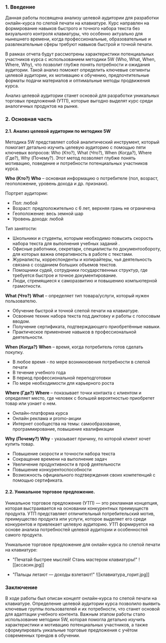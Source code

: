 ### 1. Введение

Данная работы посвящена анализу целевой аудитории для разработки онлайн-курса по слепой печати на клавиатуре. Курс направлен на формирование навыков быстрого и точного набора текста без визуального контроля клавиатуры, что особенно актуально для нынешнего времени, когда профессиональные, образовательные и развлекательные сферы требуют навыков быстрой и точной печати.

В рамках отчета будут рассмотрены характеристики потенциальных участников курса с использованием методики 5W (Who, What, When, Where, Why), что позволит глубже понять потребности и ожидания аудитории. Такой анализ поможет определить ключевые сегменты целевой аудитории, их мотивацию к обучению, предпочтительные форматы подачи материалов и оптимальные методы продвижения курса.

Анализ целевой аудитории станет основой для разработки уникальных торговых предложений (УТП), которые выгодно выделят курс среди аналогичных продуктов на рынке.


### 2. Основная часть

#### 2.1. Анализ целевой аудитории по методике 5W

Методика 5W представляет собой аналитический инструмент, который помогает детально изучить целевую аудиторию с помощью пяти ключевых вопросов: Who (Кто?), What (Что?), When (Когда?), Where (Где?), Why (Почему?). Этот метод позволяет глубже понять мотивацию, поведение и потребности потенциальных участников курса.

**Who (Кто?)**
**Who** – основная информацию о потребителе (пол, возраст, геоположение, уровень дохода и др. признаки).

Портрет аудитории:
- Пол: любой
- Возраст:  предположительно с 6 лет, верхняя грань не ограничена
- Геоположение: весь земной шар
- Уровень дохода: любой

Тип занятости:
- Школьники и студенты, которым необходимо повысить скорость набора текста для выполнения учебных заданий .
- Офисные работники, секретари, специалисты по документообороту, для которых важна оперативность в работе с текстами.
- Журналисты, корреспонденты и копирайтеры, чья деятельность связана с созданием больших объемов текстов.
- Помощники судей, сотрудники государственных структур, где требуется быстрое и точное документирование.
- Люди, стремящиеся к саморазвитию и повышению компьютерной грамотности.

**What (Что?)**
**What** – определяет тип товара/услуги, который нужен пользователю.

- Обучение быстрой и точной слепой печати на клавиатуре.
- Освоение техник набора текста под диктовку и работы с голосовым вводом.
- Получение сертификата, подтверждающего приобретённые навыки.
- Практическое применение навыков в профессиональной деятельности.

**When (Когда?)**
**When** – время, когда потребитель готов сделать покупку.

- В любое время - по мере возникновения потребности в слепой печати
- В течение учебного года
- В период профессиональной переподготовки
- По мере необходимости для карьерного роста

**Where (Где?)**
**Where** – показывает точки контакта с клиентом и определяет место, где человек с большей вероятностью приобретет товар или узнает о нем.

- Онлайн-платформа курса
- Онлайн реклама и promo-акции
- Интернет сообщества на темы: самообразование, программирование, повышение квалификации


**Why (Почему?)**
**Why** - указывает причину, по которой клиент хочет купить товар.

- Повышение скорости и точности набора текста 
- Сокращение времени на выполнение задач
- Увеличение продуктивности в проф деятельности
- Повышение конкурентоспособности
- Возможность официального подтверждения своих компетенций с помощью сертификата.


#### 2.2. Уникальное торговое предложение.

Уникальное торговое предложение (УТП) — это рекламная концепция, которая выстраивается на основании конкурентных преимуществ продукта. УТП представляет отличительный потребительский мотив, преимущество продукта или услуги, которое выделяет его среди конкурентов и привлекает целевую аудиторию. УТП формируется на основе анализа потребностей целевой аудитории и особенностей самого продукта.

Уникальное торговое предложение для онлайн-курса по слепой печати на клавиатуре:

- "Печатай быстрее мыслей! Стань мастером клавиатуры!"
![[ассасин.jpg]]

- "Пальцы летают — доходы взлетают!"
![[клавиатура_горит.jpg]]


### Заключение

В ходе работы был описан концепт онлайн-курса по слепой печати на клавиатуре. Определение целевой аудитории курса позволило выявить ключевые группы пользователей и их потребности, что станет основой для адаптации учебного контента. Важным этапом работы стало использование методики 5W, которая помогла детально изучить характеристики и мотивацию потенциальных участников, а также сформулировать уикальные торговые предложения с учётом современных трендов в обучении. 

